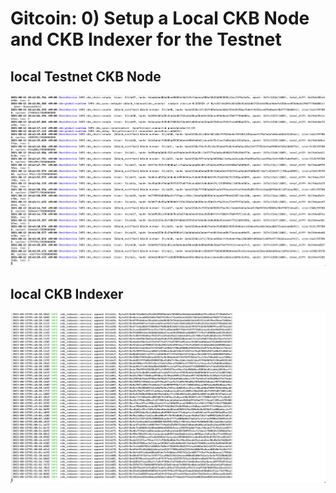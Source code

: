 # Gitcoin: 0) Setup a Local CKB Node and CKB Indexer for the Testnet

## local Testnet CKB Node
![local Testnet CKB Node](local_Testnet_CKB_Node.png)

## local CKB Indexer
![local CKB Indexer](local_CKB_Indexer.png)